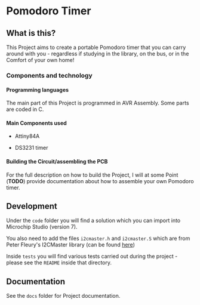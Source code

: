 # Pomodoro Timer

## What is this?

This Project aims to create a portable Pomodoro timer that you can carry around with you - regardless if studying in the library, on the bus, or in the Comfort of your own home!

### Components and technology

#### Programming languages

The main part of this Project is programmed in AVR Assembly. Some parts are coded in C.

#### Main Components used

* Attiny84A

* DS3231 timer


#### Building the Circuit/assembling the PCB

For the full description on how to build the Project, I will at some Point (**TODO**) provide documentation about how to assemble your own Pomodoro timer.


## Development

Under the `code` folder you will find a solution which you can import into Microchip Studio (version 7).

You also need to add the files `i2cmaster.h` and `i2cmaster.S` which are from Peter Fleury's I2CMaster library (can be found [here](http://www.peterfleury.epizy.com/avr-software.html?i=1))


Inside `tests` you will find various tests carried out during the project - please see the `README` inside that directory.

## Documentation

See the `docs` folder for Project documentation.